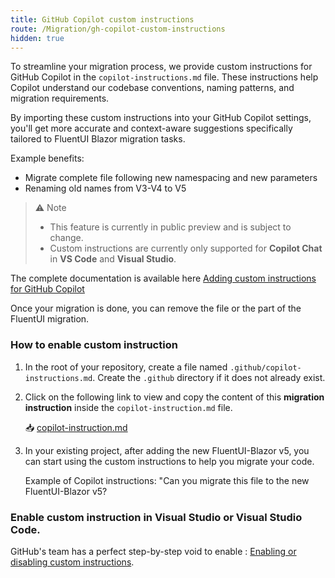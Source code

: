 ```yaml
---
title: GitHub Copilot custom instructions
route: /Migration/gh-copilot-custom-instructions
hidden: true
---
```


To streamline your migration process, we provide custom instructions for GitHub Copilot in the `copilot-instructions.md` file. These instructions help Copilot understand our codebase conventions, naming patterns, and migration requirements.

By importing these custom instructions into your GitHub Copilot settings, you'll get more accurate and context-aware suggestions specifically tailored to FluentUI Blazor migration tasks.

Example benefits:
- Migrate complete file following new namespacing and new parameters
- Renaming old names from V3-V4 to V5

> ⚠️ Note
>
> - This feature is currently in public preview and is subject to change.
> - Custom instructions are currently only supported for **Copilot Chat** in **VS Code** and **Visual Studio**.

The complete documentation is available here [Adding custom instructions for GitHub Copilot](https://docs.github.com/en/copilot/customizing-copilot/adding-custom-instructions-for-github-copilot)

Once your migration is done, you can remove the file or the part of the FluentUI migration.

### How to enable custom instruction

1. In the root of your repository, create a file named `.github/copilot-instructions.md`.
   Create the `.github` directory if it does not already exist.

2. Click on the following link to view and copy the content of this **migration instruction**
   inside the `copilot-instruction.md` file.

   📥 <a href="/copilot-instructions.md" target="_blank">copilot-instruction.md</a>

3. In your existing project, after adding the new FluentUI-Blazor v5,
   you can start using the custom instructions to help you migrate your code.

   Example of Copilot instructions: "Can you migrate this file to the new FluentUI-Blazor v5?

### Enable custom instruction in Visual Studio or Visual Studio Code. 

GitHub's team has a perfect step-by-step void to enable : [Enabling or disabling custom instructions](https://docs.github.com/en/copilot/customizing-copilot/adding-custom-instructions-for-github-copilot#enabling-or-disabling-custom-instructions).
